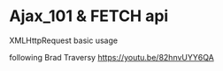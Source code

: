 # Ajax_101 & FETCH api
XMLHttpRequest basic usage

following Brad Traversy
https://youtu.be/82hnvUYY6QA
